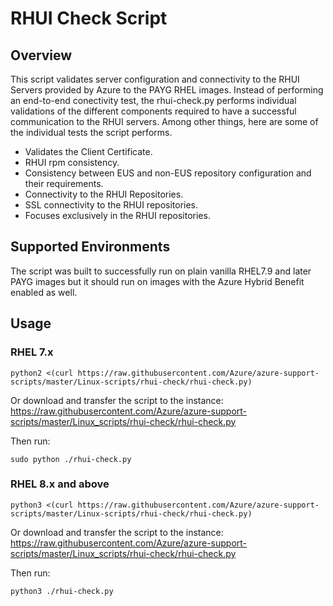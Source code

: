 # RHUI Check Script

## Overview

This script validates server configuration and connectivity to the RHUI Servers provided by Azure to the PAYG RHEL images.
Instead of performing an end-to-end conectivity test, the rhui-check.py performs individual validations of the different components required to have a successful communication 
to the RHUI servers. Among other things, here are some of the individual tests the script performs.

- Validates the Client Certificate.
- RHUI rpm consistency.
- Consistency between EUS and non-EUS repository configuration and their requirements.
- Connectivity to the RHUI Repositories.
- SSL connectivity to the RHUI repositories.
- Focuses exclusively in the RHUI repositories.

## Supported Environments

The script was built to successfully run on plain vanilla RHEL7.9 and later PAYG images but it should run on images with the Azure Hybrid Benefit enabled as well.


## Usage

### RHEL 7.x

```
python2 <(curl https://raw.githubusercontent.com/Azure/azure-support-scripts/master/Linux-scripts/rhui-check/rhui-check.py)
```

Or download and transfer the script to the instance:
https://raw.githubusercontent.com/Azure/azure-support-scripts/master/Linux_scripts/rhui-check/rhui-check.py

Then run:

```
sudo python ./rhui-check.py 
```

### RHEL 8.x and above

```
python3 <(curl https://raw.githubusercontent.com/Azure/azure-support-scripts/master/Linux-scripts/rhui-check/rhui-check.py)
```

Or download and transfer the script to the instance:
https://raw.githubusercontent.com/Azure/azure-support-scripts/master/Linux_scripts/rhui-check/rhui-check.py

Then run:

```
python3 ./rhui-check.py 
```
